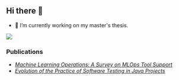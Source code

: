 ## Hi there 👋
- 🔭 I’m currently working on my master's thesis.

![](https://komarev.com/ghpvc/?username=Nipuni35&color=red)

<h3>Publications</h3>
<ul>
  <li><a href="https://arxiv.org/abs/2202.10169"><i>Machine Learning Operations: A Survey on MLOps Tool Support</i></a></li>
  <li><a href="https://ieeexplore.ieee.org/document/10174167"><i>Evolution of the Practice of Software Testing in Java Projects</i></a></li>
 
</ul>

<!--
**Nipuni35/Nipuni35** is a ✨ _special_ ✨ repository because its `README.md` (this file) appears on your GitHub profile.

Here are some ideas to get you started:

-  ...
- 🌱 I’m currently learning ...
- 👯 I’m looking to collaborate on ...
- 🤔 I’m looking for help with ...
- 💬 Ask me about ...
- 📫 How to reach me: ...
- 😄 Pronouns: ...
- ⚡ Fun fact: ...
-->
